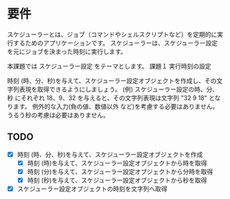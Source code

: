 # 要件

スケジューラーとは、ジョブ（コマンドやシェルスクリプトなど）を定期的に実行するためのアプリケーションです。
スケジューラーは、スケジューラー設定を元にジョブを決まった時刻に実行します。

本課題では スケジューラー設定 をテーマとします。
課題１ 実行時刻の設定

時刻 (時、分、秒)を与えて、スケジューラー設定オブジェクトを作成し、その文字列表現を取得できるようにしましょう。
    (例) スケジューラー設定の時、分、秒 にそれぞれ 18、9、32 を与えると、その文字列表現は文字列 "32 9 18" となります。
    例外的な入力(負の値、数値以外 など)を考慮する必要はありません。
    うるう秒の考慮は必要はありません。

## TODO
* [x] 時刻 (時、分、秒)を与えて、スケジューラー設定オブジェクトを作成
  * [x] 時刻 (時)を与えて、スケジューラー設定オブジェクトから時を取得
  * [x] 時刻 (分)を与えて、スケジューラー設定オブジェクトから分時を取得
  * [x] 時刻 (秒)を与えて、スケジューラー設定オブジェクトから秒を取得
* [x] スケジューラー設定オブジェクトの時刻を文字列へ取得
